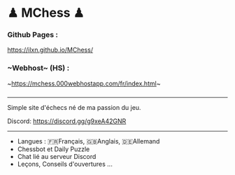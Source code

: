 # ♟ MChess ♟

### Github Pages :
https://ilxn.github.io/MChess/

### ~Webhost~ (HS) :
~https://mchess.000webhostapp.com/fr/index.html~

###
_____________________________________________
Simple site d'échecs né de ma passion du jeu.

Discord: https://discord.gg/g9xeA42GNR 
_____________________________________________
- Langues : 🇫🇷Français, 🇬🇧Anglais, 🇩🇪Allemand
- Chessbot et Daily Puzzle
- Chat lié au serveur Discord
- Leçons, Conseils d'ouvertures ...



